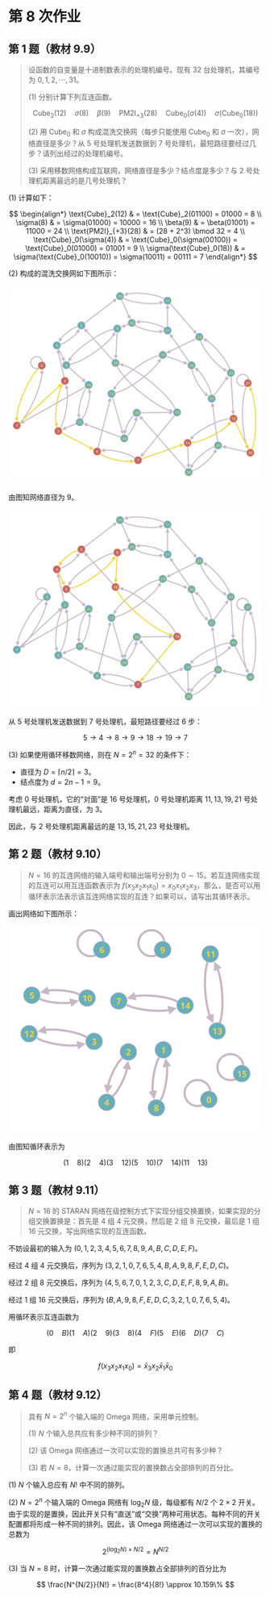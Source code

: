 # 第 8 次作业

## 第 1 题（教材 9.9）

> 设函数的自变量是十进制数表示的处理机编号。现有 $32$ 台处理机，其编号为 $0, 1, 2, \cdots, 31$。
>
> (1) 分别计算下列互连函数。
>
> $$
> \text{Cube}_2(12) \quad \sigma(8) \quad \beta(9) \quad \text{PM2I}_{+3}(28) \quad \text{Cube}_0(\sigma(4)) \quad \sigma(\text{Cube}_0(18))
> $$
>
> (2) 用 $\text{Cube}_0$ 和 $\sigma$ 构成混洗交换网（每步只能使用 $\text{Cube}_0$ 和 $\sigma$ 一次），网络直径是多少？从 $5$ 号处理机发送数据到 $7$ 号处理机，最短路径要经过几步？请列出经过的处理机编号。
>
> (3) 采用移数网络构成互联网，网络直径是多少？结点度是多少？与 $2$ 号处理机距离最远的是几号处理机？

(1) 计算如下：

$$
\begin{align*}
\text{Cube}_2(12) & = \text{Cube}_2(01100) = 01000 = 8 \\
\sigma(8) & = \sigma(01000) = 10000 = 16 \\
\beta(9) & = \beta(01001) = 11000 = 24 \\
\text{PM2I}_{+3}(28) & = (28 + 2^3) \bmod 32 = 4 \\
\text{Cube}_0(\sigma(4)) & = \text{Cube}_0(\sigma(00100)) = \text{Cube}_0(01000) = 01001 = 9 \\
\sigma(\text{Cube}_0(18)) & = \sigma(\text{Cube}_0(10010)) = \sigma(10011) = 00111 = 7
\end{align*}
$$

(2) 构成的混洗交换网如下图所示：

<!-- 我使用的是 https://graphonline.top/ 这个网站 -->

![9-9-2-diameter](./assets/9-9-2-diameter.svg)

由图知网络直径为 $9$。

![9-9-2-shortest-path](./assets/9-9-2-shortest-path.svg)

从 $5$ 号处理机发送数据到 $7$ 号处理机，最短路径要经过 $6$ 步：

$$
5 \to 4 \to 8 \to 9 \to 18 \to 19 \to 7
$$

(3) 如果使用循环移数网络，则在 $N = 2^n = 32$ 的条件下：

- 直径为 $D = \lceil n / 2\rceil = 3$。
- 结点度为 $d = 2n - 1 = 9$。

考虑 $0$ 号处理机，它的“对面”是 $16$ 号处理机，$0$ 号处理机距离 $11, 13, 19, 21$ 号处理机最远，距离为直径，为 $3$。

因此，与 $2$ 号处理机距离最远的是 $13, 15, 21, 23$ 号处理机。

## 第 2 题（教材 9.10）

> $N = 16$ 的互连网络的输入端号和输出端号分别为 $0\sim 15$。若互连网络实现的互连可以用互连函数表示为 $f(x_3x_2x_1x_0) = x_0x_1x_2x_3$，那么，是否可以用循环表示法表示该互连网络实现的互连？如果可以，请写出其循环表示。

画出网络如下图所示：

![9-10](./assets/9-10.svg)

由图知循环表示为

$$
(1\quad 8)(2 \quad 4)(3 \quad 12)(5 \quad 10)(7 \quad 14)(11 \quad 13)
$$

## 第 3 题（教材 9.11）

> $N = 16$ 的 STARAN 网络在级控制方式下实现分组交换置换，如果实现的分组交换置换是：首先是 $4$ 组 $4$ 元交换，然后是 $2$ 组 $8$ 元交换，最后是 $1$ 组 $16$ 元交换，写出网络实现的互连函数。

不妨设最初的输入为 $(0, 1, 2, 3, 4, 5, 6, 7, 8, 9, A, B, C, D, E, F)$。

经过 $4$ 组 $4$ 元交换后，序列为 $(3, 2, 1, 0, 7, 6, 5, 4, B, A, 9, 8, F, E, D, C)$。

经过 $2$ 组 $8$ 元交换后，序列为 $(4, 5, 6, 7, 0, 1, 2, 3, C, D, E, F, 8, 9, A, B)$。

经过 $1$ 组 $16$ 元交换后，序列为 $(B, A, 9, 8, F, E, D, C, 3, 2, 1, 0, 7, 6, 5, 4)$。

用循环表示互连函数为

$$
(0 \quad B)(1 \quad A)(2 \quad 9)(3 \quad 8)(4 \quad F)(5 \quad E)(6 \quad D)(7 \quad C)
$$

即

$$
f(x_3x_2x_1x_0) = \bar{x}_3x_2\bar{x}_1\bar{x}_0
$$

## 第 4 题（教材 9.12）

> 具有 $N = 2^n$ 个输入端的 Omega 网络，采用单元控制。
>
> (1) $N$ 个输入总共应有多少种不同的排列？
>
> (2) 该 Omega 网络通过一次可以实现的置换总共可有多少种？
>
> (3) 若 $N = 8$，计算一次通过能实现的置换数占全部排列的百分比。

(1) $N$ 个输入总应有 $N!$ 中不同的排列。

(2) $N = 2^n$ 个输入端的 Omega 网络有 $\log_2 N$ 级，每级都有 $N/2$ 个 $2\times 2$ 开关。由于实现的是置换，因此开关只有“直送”或“交换”两种可用状态。每种不同的开关配置都将形成一种不同的排列。因此，该 Omega 网络通过一次可以实现的置换的总数为

$$
2^{(\log_2 N) \times N/2} = N^{N/2}
$$

(3) 当 $N = 8$ 时，计算一次通过能实现的置换数占全部排列的百分比为

$$
\frac{N^{N/2}}{N!} = \frac{8^4}{8!} \approx 10.159\%
$$
